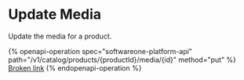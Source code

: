# Update Media

Update the media for a product.

{% openapi-operation spec="softwareone-platform-api" path="/v1/catalog/products/{productId}/media/{id}" method="put" %}
[Broken link](broken-reference)
{% endopenapi-operation %}
